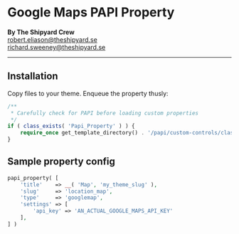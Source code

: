 # Google Maps PAPI Property
**By The Shipyard Crew**   
robert.eliason@theshipyard.se   
richard.sweeney@theshipyard.se   
___

## Installation
Copy files to your theme.
Enqueue the property thusly:

```php
/**
 * Carefully check for PAPI before loading custom properties
 */
if ( class_exists( 'Papi_Property' ) ) {
	require_once get_template_directory() . '/papi/custom-controls/class-property-googlemap.php';
}
```

## Sample property config

```php
papi_property( [
	'title'    => __( 'Map', 'my_theme_slug' ),
	'slug'     => 'location_map',
	'type'     => 'googlemap',
	'settings' => [
		'api_key' => 'AN_ACTUAL_GOOGLE_MAPS_API_KEY'
	],
] )
```
